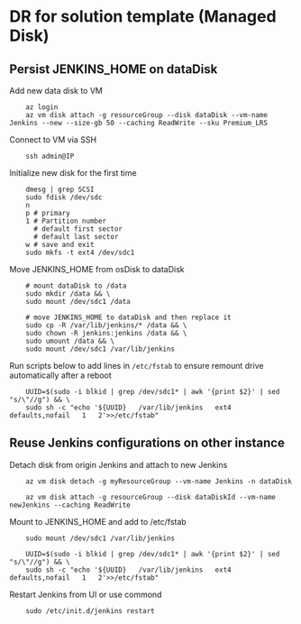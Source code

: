 # DR for solution template (Managed Disk)

## Persist JENKINS_HOME on dataDisk

Add new data disk to VM

        az login
        az vm disk attach -g resourceGroup --disk dataDisk --vm-name Jenkins --new --size-gb 50 --caching ReadWrite --sku Premium_LRS

Connect to VM via SSH

        ssh admin@IP

Initialize new disk for the first time

        dmesg | grep SCSI
        sudo fdisk /dev/sdc
        n
        p # primary
        1 # Partition number
          # default first sector  
          # default last sector
        w # save and exit
        sudo mkfs -t ext4 /dev/sdc1

Move JENKINS_HOME from osDisk to dataDisk

        # mount dataDisk to /data
        sudo mkdir /data && \
        sudo mount /dev/sdc1 /data

        # move JENKINS_HOME to dataDisk and then replace it
        sudo cp -R /var/lib/jenkins/* /data && \
        sudo chown -R jenkins:jenkins /data && \
        sudo umount /data && \
        sudo mount /dev/sdc1 /var/lib/jenkins


Run scripts below to add lines in `/etc/fstab` to ensure remount drive automatically after a reboot

        UUID=$(sudo -i blkid | grep /dev/sdc1* | awk '{print $2}' | sed "s/\"//g") && \
        sudo sh -c "echo '${UUID}   /var/lib/jenkins   ext4   defaults,nofail   1   2'>>/etc/fstab"

## Reuse Jenkins configurations on other instance

Detach disk from origin Jenkins and attach to new Jenkins

        az vm disk detach -g myResourceGroup --vm-name Jenkins -n dataDisk

        az vm disk attach -g resourceGroup --disk dataDiskId --vm-name newJenkins --caching ReadWrite

Mount to JENKINS_HOME and add to /etc/fstab

        sudo mount /dev/sdc1 /var/lib/jenkins

        UUID=$(sudo -i blkid | grep /dev/sdc1* | awk '{print $2}' | sed "s/\"//g") && \
        sudo sh -c "echo '${UUID}   /var/lib/jenkins   ext4   defaults,nofail   1   2'>>/etc/fstab"

Restart Jenkins from UI or use commond

        sudo /etc/init.d/jenkins restart
